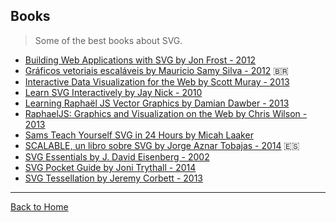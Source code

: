 ## Books
> Some of the best books about SVG.

* [Building Web Applications with SVG by Jon Frost - 2012](https://www.amazon.com/Building-Web-Applications-Developer-Reference/dp/0735660123)
* [Gráficos vetoriais escaláveis by Mauricio Samy Silva - 2012](http://www.livrosvg.com.br/) 🇧🇷 
* [Interactive Data Visualization for the Web by Scott Muray - 2013](http://shop.oreilly.com/product/0636920026938.do)
* [Learn SVG Interactively by Jay Nick - 2010](https://itunes.apple.com/us/book/learn-svg-interactively/id384843340?mt=11)
* [Learning Raphaël JS Vector Graphics by Damian Dawber - 2013](https://www.amazon.com/Learning-Rapha%C3%ABl-JS-Vector-Graphics/dp/1782169164)
* [RaphaelJS: Graphics and Visualization on the Web by Chris Wilson - 2013](https://www.amazon.com/RaphaelJS-Graphics-Visualization-Chris-Wilson/dp/1449365361)
* [Sams Teach Yourself SVG in 24 Hours by Micah Laaker](https://www.amazon.com/Sams-Teach-Yourself-SVG-Hours/dp/0672322900)
* [SCALABLE, un libro sobre SVG by Jorge Aznar Tobajas - 2014](http://www.leanpub.com/scalable/) 🇪🇸 
* [SVG Essentials by J. David Eisenberg - 2002](http://shop.oreilly.com/product/9780596002237.do)
* [SVG Pocket Guide by Joni Trythall - 2014](http://svgpocketguide.com/ )
* [SVG Tessellation by Jeremy Corbett - 2013](https://www.amazon.com/SVG-Tessellation-ebook/dp/B00DAKS1U8/)

---
[Back to Home](https://github.com/willianjusten/awesome-svg)
